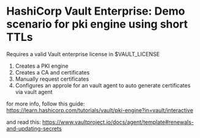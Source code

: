# HashiCorp Vault Enterprise: Demo scenario for pki engine using short TTLs

Requires a valid Vault enterprise license in $VAULT_LICENSE

1. Creates a PKI engine
2. Creates a CA and certificates
3. Manually request certificates
4. Configures an approle for an vault agent to auto generate certificates via vault agent


for more info, follow this guide:
https://learn.hashicorp.com/tutorials/vault/pki-engine?in=vault/interactive

and read this:
https://www.vaultproject.io/docs/agent/template#renewals-and-updating-secrets